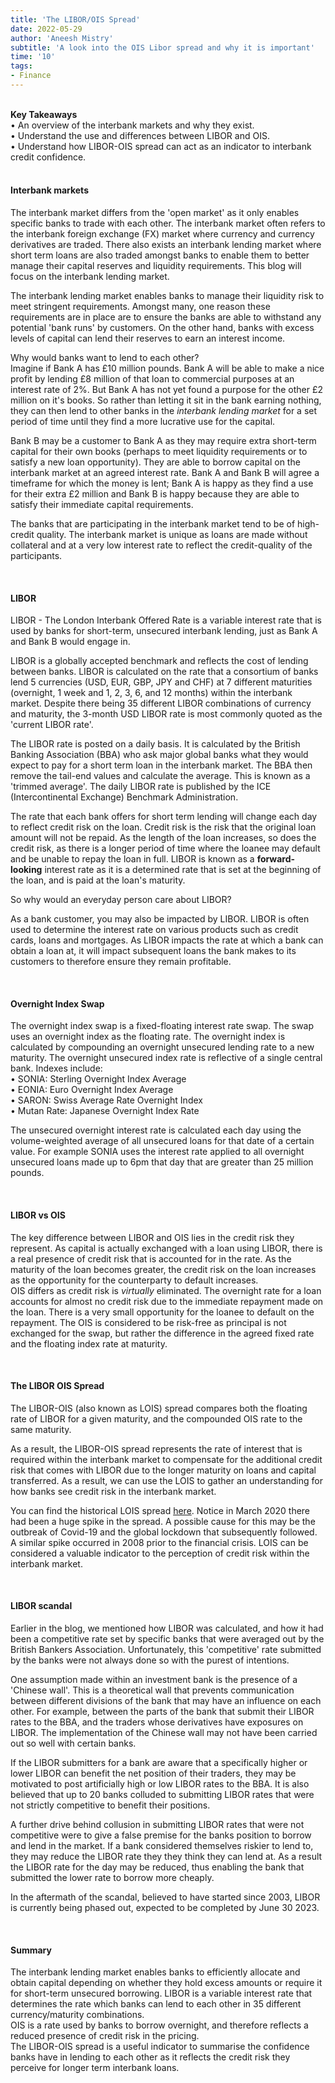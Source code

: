 ```yaml
---
title: 'The LIBOR/OIS Spread'
date: 2022-05-29
author: 'Aneesh Mistry'
subtitle: 'A look into the OIS Libor spread and why it is important'
time: '10'
tags:
- Finance
---
```

<br>
<strong>Key Takeaways</strong><br>
&#8226; An overview of the interbank markets and why they exist.<br>
&#8226; Understand the use and differences between LIBOR and OIS.<br>
&#8226; Understand how LIBOR-OIS spread can act as an indicator to interbank credit confidence.<br>

<br>
<h4>Interbank markets</h4>
<p>
The interbank market differs from the 'open market' as it only enables specific banks to trade with each other. The interbank market often refers to the interbank foreign exchange (FX) market where currency and currency derivatives are traded. There also exists an interbank lending market where short term loans are also traded amongst banks to enable them to better manage their capital reserves and liquidity requirements. This blog will focus on the interbank lending market. 
</p>
<p>
The interbank lending market enables banks to manage their liquidity risk to meet stringent requirements. Amongst many, one reason these requirements are in place are to ensure the banks are able to withstand any potential 'bank runs' by customers. On the other hand, banks with excess levels of capital can lend their reserves to earn an interest income.
</p>
<p>
Why would banks want to lend to each other?<br>
Imagine if Bank A has £10 million pounds. Bank A will be able to make a nice profit by lending £8 million of that loan to commercial purposes at an interest rate of 2%. But Bank A has not yet found a purpose for the other £2 million on it's books. So rather than letting it sit in the bank earning nothing, they can then lend to other banks in the <i>interbank lending market</i> for a set period of time until they find a more lucrative use for the capital. 
</p> 
<p>
Bank B may be a customer to Bank A as they may require extra short-term capital for their own books (perhaps to meet liquidity requirements or to satisfy a new loan opportunity). They are able to borrow capital on the interbank market at an agreed interest rate. Bank A and Bank B will agree a timeframe for which the money is lent; Bank A is happy as they find a use for their extra £2 million and Bank B is happy because they are able to satisfy their immediate capital requirements. 
</p>
<p>
The banks that are participating in the interbank market tend to be of high-credit quality. The interbank market is unique as loans are made without collateral and at a very low interest rate to reflect the credit-quality of the participants. 
</p>

<br>
<h4>LIBOR</h4>
<p>
LIBOR - The London Interbank Offered Rate is a variable interest rate that is used by banks for short-term, unsecured interbank lending, just as Bank A and Bank B would engage in.
</p>
<p>
LIBOR is a globally accepted benchmark and reflects the cost of lending between banks. LIBOR is calculated on the rate that a consortium of banks lend 5 currencies (USD, EUR, GBP, JPY and CHF) at 7 different maturities (overnight, 1 week and 1, 2, 3, 6, and 12 months) within the interbank market. Despite there being 35 different LIBOR combinations of currency and maturity, the 3-month USD LIBOR rate is most commonly quoted as the 'current LIBOR rate'.
</p>
<p>
The LIBOR rate is posted on a daily basis. It is calculated by the British Banking Association (BBA) who ask major global banks what they would expect to pay for a short term loan in the interbank market. The BBA then remove the tail-end values and calculate the average. This is known as a 'trimmed average'. The daily LIBOR rate is published by the ICE (Intercontinental Exchange) Benchmark Administration. 
</p>
<p>
The rate that each bank offers for short term lending will change each day to reflect credit risk on the loan. Credit risk is the risk that the original loan amount will not be repaid. As the length of the loan increases, so does the credit risk, as there is a longer period of time where the loanee may default and be unable to repay the loan in full. LIBOR is known as a <strong>forward-looking</strong> interest rate as it is a determined rate that is set at the beginning of the loan, and is paid at the loan's maturity. 
</p>
<p>
So why would an everyday person care about LIBOR?
</p>
<p>
As a bank customer, you may also be impacted by LIBOR. LIBOR is often used to determine the interest rate on various products such as credit cards, loans and mortgages. As LIBOR impacts the rate at which a bank can obtain a loan at, it will impact subsequent loans the bank makes to its customers to therefore ensure they remain profitable.
</p>

<br>
<h4>Overnight Index Swap</h4>
<p>
The overnight index swap is a fixed-floating interest rate swap. The swap uses an overnight index as the floating rate. The overnight index is calculated by compounding an overnight unsecured lending rate to a new maturity. The overnight unsecured index rate is reflective of a single central bank. Indexes include:<br>
&#8226; SONIA: Sterling Overnight Index Average<br>
&#8226; EONIA: Euro Overnight Index Average<br>
&#8226; SARON: Swiss Average Rate Overnight Index<br>
&#8226; Mutan Rate: Japanese Overnight Index Rate<br>
</p>
<p>
The unsecured overnight interest rate is calculated each day using the volume-weighted average of all unsecured loans for that date of a certain value. For example SONIA uses the interest rate applied to all overnight unsecured loans made up to 6pm that day that are greater than 25 million pounds.  
</p>
<br>
<h4>LIBOR vs OIS</h4>
<p>
The key difference between LIBOR and OIS lies in the credit risk they represent. As capital is actually exchanged with a loan using LIBOR, there is a real presence of credit risk that is accounted for in the rate. As the maturity of the loan becomes greater, the credit risk on the loan increases as the opportunity for the counterparty to default increases. <br>
OIS differs as credit risk is <i>virtually</i> eliminated. The overnight rate for a loan accounts for almost no credit risk due to the immediate repayment made on the loan. There is a very small opportunity for the loanee to default on the repayment. The OIS is considered to be risk-free as principal is not exchanged for the swap, but rather the difference in the agreed fixed rate and the floating index rate at maturity. 
</p>

<br>
<h4>The LIBOR OIS Spread</h4>
<p>
The LIBOR-OIS (also known as LOIS) spread compares both the floating rate of LIBOR for a given maturity, and the compounded OIS rate to the same maturity. 
</p>
<p>
As a result, the LIBOR-OIS spread represents the rate of interest that is required within the interbank market to compensate for the additional credit risk that comes with LIBOR due to the longer maturity on loans and capital transferred. As a result, we can use the LOIS to gather an understanding for how banks see credit risk in the interbank market. 
</p>
<p>
You can find the historical LOIS spread <a href="https://www.icmagroup.org/market-practice-and-regulatory-policy/repo-and-collateral-markets/market-data/libor-ois-spreads-lois/">here</a>. Notice in March 2020 there had been a huge spike in the spread. A possible cause for this may be the outbreak of Covid-19 and the global lockdown that subsequently followed. A similar spike occurred in 2008 prior to the financial crisis. LOIS can be considered a valuable indicator to the perception of credit risk within the interbank market. 
</p>
<br>
<h4>LIBOR scandal</h4>
<p>
Earlier in the blog, we mentioned how LIBOR was calculated, and how it had been a competitive rate set by specific banks that were averaged out by the British Bankers Association. Unfortunately, this 'competitive' rate submitted by the banks were not always done so with the purest of intentions.
</p>
<p>
One assumption made within an investment bank is the presence of a 'Chinese wall'. This is a theoretical wall that prevents communication between different divisions of the bank that may have an influence on each other. For example, between the parts of the bank that submit their LIBOR rates to the BBA, and the traders whose derivatives have exposures on LIBOR. The implementation of the Chinese wall may not have been carried out so well with certain banks. 
</p>
<p>
If the LIBOR submitters for a bank are aware that a specifically higher or lower LIBOR can benefit the net position of their traders, they may be motivated to post artificially high or low LIBOR rates to the BBA. It is also believed that up to 20 banks colluded to submitting LIBOR rates that were not strictly competitive to benefit their positions. 
</p>
<p>
A further drive behind collusion in submitting LIBOR rates that were not competitive were to give a false premise for the banks position to borrow and lend in the market. If a bank considered themselves riskier to lend to, they may reduce the LIBOR rate they they think they can lend at. As a result the LIBOR rate for the day may be reduced, thus enabling the bank that submitted the lower rate to borrow more cheaply. 
</p>
<p>
In the aftermath of the scandal, believed to have started since 2003, LIBOR is currently being phased out, expected to be completed by June 30 2023. 
</p>
<br>
<h4>Summary</h4>
<p>
The interbank lending market enables banks to efficiently allocate and obtain capital depending on whether they hold excess amounts or require it for short-term unsecured borrowing. LIBOR is a variable interest rate that determines the rate which banks can lend to each other in 35 different currency/maturity combinations. 
<br>
OIS is a rate used by banks to borrow overnight, and therefore reflects a reduced presence of credit risk in the pricing.
<br>
The LIBOR-OIS spread is a useful indicator to summarise the confidence banks have in lending to each other as it reflects the credit risk they perceive for longer term interbank loans. 
</p>